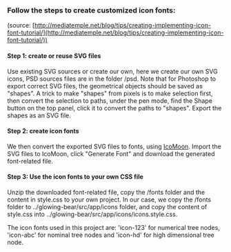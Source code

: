 
### Follow the steps to create customized icon fonts:

(source: [http://mediatemple.net/blog/tips/creating-implementing-icon-font-tutorial/](http://mediatemple.net/blog/tips/creating-implementing-icon-font-tutorial/))

#### Step 1: create or reuse SVG files

Use existing SVG sources or create our own, here we create our own SVG icons, PSD sources files are in the folder /psd. Note that for Photoshop to export correct SVG files, the geometrical objects should be saved as "shapes". A trick to make "shapes" from pixels is to make selection first, then convert the selection to paths, under the pen mode, find the Shape button on the top panel, click it to convert the paths to "shapes". Export the shapes as an SVG file. 

#### Step 2: create icon fonts

We then convert the exported SVG files to fonts, using [IcoMoon](https://icomoon.io). Import the SVG files to IcoMoon, click "Generate Font" and download the generated font-related file.

#### Step 3: Use the icon fonts to your own CSS file
Unzip the downloaded font-related file, copy the /fonts folder and the content in style.css to your own project. In our case, we copy the /fonts folder to ../glowing-bear/src/app/icons folder, and copy the content of style.css into ../glowing-bear/src/app/icons/icons.style.css.


The icon fonts used in this project are: 'icon-123' for numerical tree nodes, 'icon-abc' for nominal tree nodes and 'icon-hd' for high dimensional tree node.